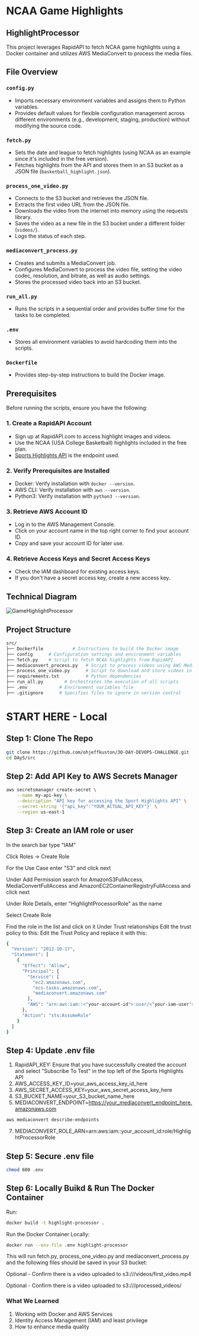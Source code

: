 # NCAA Game Highlights

## HighlightProcessor
This project leverages RapidAPI to fetch NCAA game highlights using a Docker container and utilizes AWS MediaConvert to process the media files.

## File Overview

### `config.py`
- Imports necessary environment variables and assigns them to Python variables.
- Provides default values for flexible configuration management across different environments (e.g., development, staging, production) without modifying the source code.

### `fetch.py`
- Sets the date and league to fetch highlights (using NCAA as an example since it's included in the free version).
- Fetches highlights from the API and stores them in an S3 bucket as a JSON file (`basketball_highlight.json`).

### `process_one_video.py`
- Connects to the S3 bucket and retrieves the JSON file.
- Extracts the first video URL from the JSON file.
- Downloads the video from the internet into memory using the requests library.
- Saves the video as a new file in the S3 bucket under a different folder (`videos/`).
- Logs the status of each step.

### `mediaconvert_process.py`
- Creates and submits a MediaConvert job.
- Configures MediaConvert to process the video file, setting the video codec, resolution, and bitrate, as well as audio settings.
- Stores the processed video back into an S3 bucket.

### `run_all.py`
- Runs the scripts in a sequential order and provides buffer time for the tasks to be completed.

### `.env`
- Stores all environment variables to avoid hardcoding them into the scripts.

### `Dockerfile`
- Provides step-by-step instructions to build the Docker image.

## Prerequisites
Before running the scripts, ensure you have the following:

### 1. Create a RapidAPI Account
- Sign up at RapidAPI.com to access highlight images and videos.
- Use the NCAA (USA College Basketball) highlights included in the free plan.
- [Sports Highlights API](https://rapidapi.com/highlightly-api-highlightly-api-default/api/sport-highlights-api/playground/apiendpoint_16dd5813-39c6-43f0-aebe-11f891fe5149) is the endpoint used.

### 2. Verify Prerequisites are Installed
- Docker: Verify installation with `docker --version`.
- AWS CLI: Verify installation with `aws --version`.
- Python3: Verify installation with `python3 --version`.

### 3. Retrieve AWS Account ID
- Log in to the AWS Management Console.
- Click on your account name in the top right corner to find your account ID.
- Copy and save your account ID for later use.

### 4. Retrieve Access Keys and Secret Access Keys
- Check the IAM dashboard for existing access keys.
- If you don't have a secret access key, create a new access key.

## Technical Diagram
![GameHighlightProcessor](https://github.com/user-attachments/assets/762c3582-c6fe-48b2-b7da-0ff5b86b7970)

## Project Structure
```bash
src/
├── Dockerfile           # Instructions to build the Docker image
├── config      # Configuration settings and environment variables
├── fetch.py    # Script to fetch NCAA highlights from RapidAPI
├── mediaconvert_process.py   # Script to process videos using AWS MediaConvert
├── process_one_video.py      # Script to download and store videos in S3
├── requirements.txt          # Python dependencies
├── run_all.py        # Orchestrates the execution of all scripts
├── .env            # Environment variables file
├── .gitignore      # Specifies files to ignore in version control

```

# START HERE - Local
## **Step 1: Clone The Repo**
```bash
git clone https://github.com/ohjeffkuston/30-DAY-DEVOPS-CHALLENGE.git
cd DAy5/src
```
## **Step 2: Add API Key to AWS Secrets Manager**
```bash
aws secretsmanager create-secret \
    --name my-api-key \
    --description "API key for accessing the Sport Highlights API" \
    --secret-string '{"api_key":"YOUR_ACTUAL_API_KEY"}' \
    --region us-east-1
```

## **Step 3: Create an IAM role or user**

In the search bar type "IAM" 

Click Roles -> Create Role

For the Use Case enter "S3" and click next

Under Add Permission search for AmazonS3FullAccess, MediaConvertFullAccess and AmazonEC2ContainerRegistryFullAccess and click next

Under Role Details, enter "HighlightProcessorRole" as the name

Select Create Role

Find the role in the list and click on it
Under Trust relationships
Edit the trust policy to this:
Edit the Trust Policy and replace it with this:
```bash
{
  "Version": "2012-10-17",
  "Statement": [
    {
      "Effect": "Allow",
      "Principal": {
        "Service": [
          "ec2.amazonaws.com",
          "ecs-tasks.amazonaws.com",
          "mediaconvert.amazonaws.com"
        ],
        "AWS": "arn:aws:iam::<"your-account-id">:user/<"your-iam-user">"
      },
      "Action": "sts:AssumeRole"
    }
  ]
}
```

## **Step 4: Update .env file**
1. RapidAPI_KEY: Ensure that you have successfully created the account and select "Subscribe To Test" in the top left of the Sports Highlights API
2. AWS_ACCESS_KEY_ID=your_aws_access_key_id_here
3. AWS_SECRET_ACCESS_KEY=your_aws_secret_access_key_here
4. S3_BUCKET_NAME=your_S3_bucket_name_here
5. MEDIACONVERT_ENDPOINT=https://your_mediaconvert_endpoint_here.amazonaws.com
```bash
aws mediaconvert describe-endpoints
```
7. MEDIACONVERT_ROLE_ARN=arn:aws:iam::your_account_id:role/HighlightProcessorRole

## **Step 5: Secure .env file**
```bash
chmod 600 .env
```
## **Step 6: Locally Buikd & Run The Docker Container**
Run:
```bash
docker build -t highlight-processor .
```

Run the Docker Container Locally:
```bash
docker run --env-file .env highlight-processor
```
           
This will run fetch.py, process_one_video.py and mediaconvert_process.py and the following files should be saved in your S3 bucket:

Optional - Confirm there is a video uploaded to s3://<your-bucket-name>/videos/first_video.mp4

Optional - Confirm there is a video uploaded to s3://<your-bucket-name>/processed_videos/

### **What We Learned**
1. Working with Docker and AWS Services
2. Identity Access Management (IAM) and least privilege
3. How to enhance media quality 
